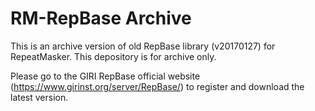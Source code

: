 # RM-RepBase Archive
This is an archive version of old RepBase library (v20170127) for RepeatMasker. This depository is for archive only.

Please go to the GIRI RepBase official website (https://www.girinst.org/server/RepBase/) to register and download the latest version.

